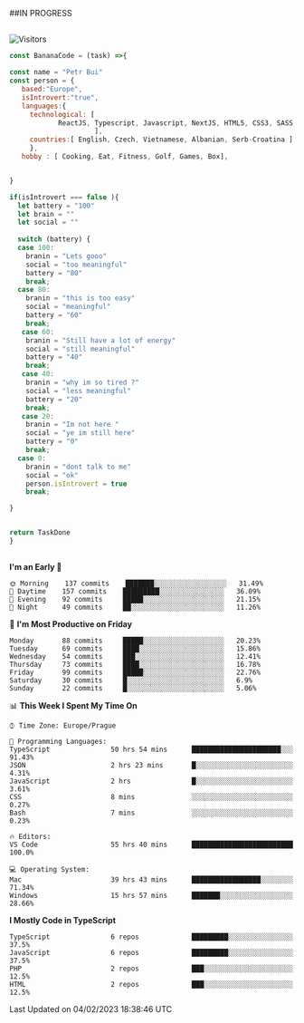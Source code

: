 ##IN PROGRESS
##
![Visitors](https://komarev.com/ghpvc/?username=petrbui&style=for-the-badge&label=Visitors+👀)
```Javascript
const BananaCode = (task) =>{

const name = "Petr Bui"
const person = {
   based:"Europe",
   isIntrovert:"true",
   languages:{
     technological: [ 
            ReactJS, Typescript, Javascript, NextJS, HTML5, CSS3, SASS, Redux, Node, Storybook, Styled-Component
                     ],
     countries:[ English, Czech, Vietnamese, Albanian, Serb-Croatina ]
     },
   hobby : [ Cooking, Eat, Fitness, Golf, Games, Box],


}

if(isIntrovert === false ){
  let battery = "100"
  let brain = ""
  let social = ""
  
  switch (battery) {
  case 100:
    branin = "Lets gooo"
    social = "too meaningful"
    battery = "80"
    break;
  case 80:
    branin = "this is too easy"
    social = "meaningful"
    battery = "60"
    break;
   case 60:
    branin = "Still have a lot of energy"
    social = "still meaningful"
    battery = "40"
    break;
   case 40:
    branin = "why im so tired ?"
    social = "less meaningful"
    battery = "20"
    break;
   case 20:
    branin = "Im not here "
    social = "ye im still here"
    battery = "0"
    break;
  case 0:
    branin = "dont talk to me"
    social = "ok"
    person.isIntrovert = true
    break;

}


return TaskDone
}
```



##
<!--
[![My GitHub stats](https://github-readme-stats.vercel.app/api?username=petrbui&theme=github_dark)](https://github.com/anuraghazra/github-readme-stats)

[![My wakatime stats](https://github-readme-stats.vercel.app/api/wakatime?username=petrbui&theme=github_dark)](https://github.com/anuraghazra/github-readme-stats)
-->
<!--START_SECTION:waka-->
**I'm an Early 🐤** 

```text
🌞 Morning    137 commits    ███████░░░░░░░░░░░░░░░░░░   31.49% 
🌆 Daytime    157 commits    █████████░░░░░░░░░░░░░░░░   36.09% 
🌃 Evening    92 commits     █████░░░░░░░░░░░░░░░░░░░░   21.15% 
🌙 Night      49 commits     ██░░░░░░░░░░░░░░░░░░░░░░░   11.26%

```
📅 **I'm Most Productive on Friday** 

```text
Monday       88 commits     █████░░░░░░░░░░░░░░░░░░░░   20.23% 
Tuesday      69 commits     ████░░░░░░░░░░░░░░░░░░░░░   15.86% 
Wednesday    54 commits     ███░░░░░░░░░░░░░░░░░░░░░░   12.41% 
Thursday     73 commits     ████░░░░░░░░░░░░░░░░░░░░░   16.78% 
Friday       99 commits     █████░░░░░░░░░░░░░░░░░░░░   22.76% 
Saturday     30 commits     █░░░░░░░░░░░░░░░░░░░░░░░░   6.9% 
Sunday       22 commits     █░░░░░░░░░░░░░░░░░░░░░░░░   5.06%

```


📊 **This Week I Spent My Time On** 

```text
⌚︎ Time Zone: Europe/Prague

💬 Programming Languages: 
TypeScript               50 hrs 54 mins      ██████████████████████░░░   91.43% 
JSON                     2 hrs 23 mins       █░░░░░░░░░░░░░░░░░░░░░░░░   4.31% 
JavaScript               2 hrs               █░░░░░░░░░░░░░░░░░░░░░░░░   3.61% 
CSS                      8 mins              ░░░░░░░░░░░░░░░░░░░░░░░░░   0.27% 
Bash                     7 mins              ░░░░░░░░░░░░░░░░░░░░░░░░░   0.23%

🔥 Editors: 
VS Code                  55 hrs 40 mins      █████████████████████████   100.0%

💻 Operating System: 
Mac                      39 hrs 43 mins      █████████████████░░░░░░░░   71.34% 
Windows                  15 hrs 57 mins      ███████░░░░░░░░░░░░░░░░░░   28.66%

```

**I Mostly Code in TypeScript** 

```text
TypeScript               6 repos             █████████░░░░░░░░░░░░░░░░   37.5% 
JavaScript               6 repos             █████████░░░░░░░░░░░░░░░░   37.5% 
PHP                      2 repos             ███░░░░░░░░░░░░░░░░░░░░░░   12.5% 
HTML                     2 repos             ███░░░░░░░░░░░░░░░░░░░░░░   12.5%

```



 Last Updated on 04/02/2023 18:38:46 UTC
<!--END_SECTION:waka-->
